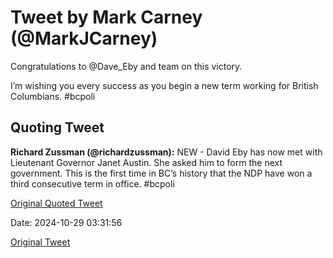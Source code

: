 # Tweet by Mark Carney (@MarkJCarney)

Congratulations to @Dave_Eby and team on this victory. 

I’m wishing you every success as you begin a new term working for British Columbians. #bcpoli

## Quoting Tweet

**Richard Zussman (@richardzussman):** NEW -  David Eby has now met with Lieutenant Governor Janet Austin. She asked him to form the next government. This is the first time in BC’s history that the NDP have won a third consecutive term in office. #bcpoli

[Original Quoted Tweet](https://x.com/richardzussman/status/1851058309559701780)

Date: 2024-10-29 03:31:56

[Original Tweet](https://x.com/MarkJCarney/status/1851104656283291988)
